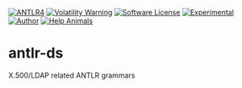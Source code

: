 [![ANTLR4](https://img.shields.io/badge/antlr-blue?label=%E2%92%B6&labelColor=black&color=magenta&cacheSeconds=86400)](https://www.antlr.org/) [![Volatility Warning](https://img.shields.io/badge/volatile-darkred?label=%F0%9F%92%A5&labelColor=black&color=orange&cacheSeconds=86400)](https://github.com/JesseCoretta/JesseCoretta/blob/main/VOLATILE.md) [![Software License](https://img.shields.io/badge/license-MIT-brightgreen.svg?style=flat)](https://github.com/JesseCoretta/antlr-ds/blob/main/LICENSE) [![Experimental](https://img.shields.io/badge/experimental-blue?logoColor=blue&label=%F0%9F%A7%AA%20%F0%9F%94%AC&labelColor=blue&color=gray)](https://github.com/JesseCoretta/JesseCoretta/blob/main/EXPERIMENTAL.md) [![Author](https://img.shields.io/badge/author-Jesse_Coretta-darkred?label=%F0%9F%94%BA&labelColor=indigo&color=maroon)](https://www.linkedin.com/in/jessecoretta/) [![Help Animals](https://img.shields.io/badge/donations-yellow?label=%F0%9F%98%BA&labelColor=Yellow)](https://github.com/JesseCoretta/JesseCoretta/blob/main/DONATIONS.md)

# antlr-ds
X.500/LDAP related ANTLR grammars
